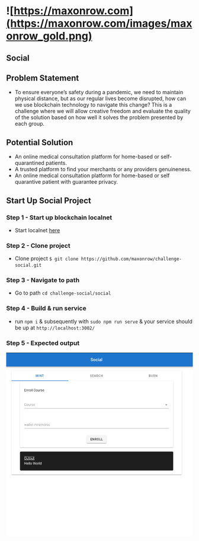 # ![https://maxonrow.com](https://maxonrow.com/images/maxonrow_gold.png)

## Social

## Problem Statement

- To ensure everyone’s safety during a pandemic, we need to maintain physical distance, but as our regular lives become disrupted, how can we use blockchain technology to navigate this change? This is a challenge where we will allow creative freedom and evaluate the quality of the solution based on how well it solves the problem presented by each group.

## Potential Solution

- An online medical consultation platform for home-based or self-quarantined patients.  
- A trusted platform to find your merchants or any providers genuineness.
- An online medical consultation platform for home-based or self quarantive patient with guarantee privacy.

## Start Up Social Project

### Step 1 - Start up blockchain localnet

- Start localnet [here](https://github.com/maxonrow/maxathon/tree/master/blockchain-starter-kit)

### Step 2 - Clone project

- Clone project `$ git clone https://github.com/maxonrow/challenge-social.git`

### Step 3 - Navigate to path

- Go to path `cd challenge-social/social`

### Step 4 - Build & run service

- run `npm i` & subsequently with `sudo npm run serve` & your service should be up at `http://localhost:3002/`

### Step 5 - Expected output

![Expected output](images/page.png)
